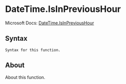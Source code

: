 ---
---

# DateTime.IsInPreviousHour

Microsoft Docs: [DateTime.IsInPreviousHour](https://docs.microsoft.com/en-us/powerquery-m/datetime-isinprevioushour)

## Syntax

```powerquery-m
Syntax for this function.
```

## About

About this function.

